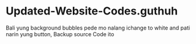 # Updated-Website-Codes.guthuh
Bali yung background bubbles pede mo nalang ichange to white and pati narin yung button, Backup source Code ito
